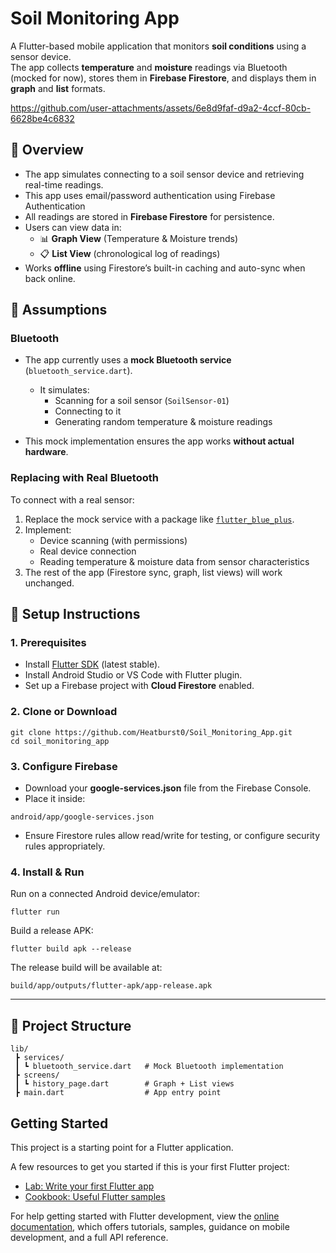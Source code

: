 # Soil Monitoring App

A Flutter-based mobile application that monitors **soil conditions** using a sensor device.  
The app collects **temperature** and **moisture** readings via Bluetooth (mocked for now), stores them in **Firebase Firestore**, and displays them in **graph** and **list** formats.



https://github.com/user-attachments/assets/6e8d9faf-d9a2-4ccf-80cb-6628be4c6832

## 📖 Overview

- The app simulates connecting to a soil sensor device and retrieving real-time readings.  
- This app uses email/password authentication using Firebase Authentication
- All readings are stored in **Firebase Firestore** for persistence.  
- Users can view data in:
  - 📊 **Graph View** (Temperature & Moisture trends)
  - 📋 **List View** (chronological log of readings)  
- Works **offline** using Firestore’s built-in caching and auto-sync when back online.



## 🔧 Assumptions

### Bluetooth
- The app currently uses a **mock Bluetooth service** (`bluetooth_service.dart`).  
  - It simulates:
    - Scanning for a soil sensor (`SoilSensor-01`)
    - Connecting to it
    - Generating random temperature & moisture readings  

- This mock implementation ensures the app works **without actual hardware**.

### Replacing with Real Bluetooth
To connect with a real sensor:
1. Replace the mock service with a package like [`flutter_blue_plus`](https://pub.dev/packages/flutter_blue_plus).
2. Implement:
   - Device scanning (with permissions)
   - Real device connection
   - Reading temperature & moisture data from sensor characteristics
3. The rest of the app (Firestore sync, graph, list views) will work unchanged.
## 🚀 Setup Instructions

### 1. Prerequisites
- Install [Flutter SDK](https://docs.flutter.dev/get-started/install) (latest stable).
- Install Android Studio or VS Code with Flutter plugin.
- Set up a Firebase project with **Cloud Firestore** enabled.




### 2. Clone or Download
```
git clone https://github.com/Heatburst0/Soil_Monitoring_App.git
cd soil_monitoring_app
```
### 3. Configure Firebase
- Download your **google-services.json** file from the Firebase Console.  
- Place it inside:
```
android/app/google-services.json
```
- Ensure Firestore rules allow read/write for testing, or configure security rules appropriately.

### 4. Install & Run
Run on a connected Android device/emulator:
```
flutter run
```

Build a release APK:
```
flutter build apk --release
```

The release build will be available at:
```
build/app/outputs/flutter-apk/app-release.apk
```

---

## 📂 Project Structure
```
lib/
 ┣ services/
 ┃ ┗ bluetooth_service.dart   # Mock Bluetooth implementation
 ┣ screens/
 ┃ ┗ history_page.dart        # Graph + List views
 ┣ main.dart                  # App entry point
```



## Getting Started

This project is a starting point for a Flutter application.

A few resources to get you started if this is your first Flutter project:

- [Lab: Write your first Flutter app](https://docs.flutter.dev/get-started/codelab)
- [Cookbook: Useful Flutter samples](https://docs.flutter.dev/cookbook)

For help getting started with Flutter development, view the
[online documentation](https://docs.flutter.dev/), which offers tutorials,
samples, guidance on mobile development, and a full API reference.
